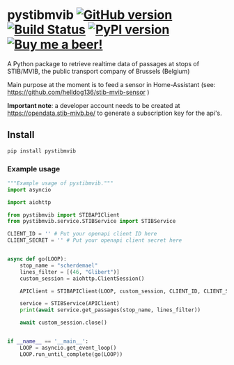 # pystibmvib [![GitHub version](https://badge.fury.io/gh/helldog136%2Fpystibmvib.svg)](https://badge.fury.io/gh/helldog136%2Fpystibmvib) [![Build Status](https://travis-ci.com/helldog136%2Fpystibmvib.svg?branch=master)](https://travis-ci.com/helldog136/pystibmvib) [![PyPI version](https://badge.fury.io/py/pystibmvib.svg)](https://badge.fury.io/py/pystibmvib) [![Buy me a beer!](https://img.shields.io/badge/%F0%9F%A5%83-Buy%20me%20a%20Beer-orange)](https://www.buymeacoffee.com/helldog136) 
A Python package to retrieve realtime data of passages at stops of STIB/MVIB, the public transport company of Brussels (Belgium)

Main purpose at the moment is to feed a sensor in Home-Assistant (see: https://github.com/helldog136/stib-mvib-sensor )

**Important note**: a developer account needs to be created at https://opendata.stib-mivb.be/ to generate a subscription key for the api's.

## Install

```bash
pip install pystibmvib
```

### Example usage

```python
"""Example usage of pystibmvib."""
import asyncio

import aiohttp

from pystibmvib import STIBAPIClient
from pystibmvib.service.STIBService import STIBService

CLIENT_ID = '' # Put your openapi client ID here
CLIENT_SECRET = '' # Put your openapi client secret here


async def go(LOOP):
    stop_name = "scherdemael"
    lines_filter = [(46, "Glibert")]
    custom_session = aiohttp.ClientSession()

    APIClient = STIBAPIClient(LOOP, custom_session, CLIENT_ID, CLIENT_SECRET)

    service = STIBService(APIClient)
    print(await service.get_passages(stop_name, lines_filter))

    await custom_session.close()


if __name__ == '__main__':
    LOOP = asyncio.get_event_loop()
    LOOP.run_until_complete(go(LOOP))




